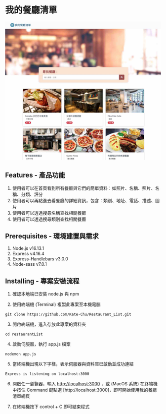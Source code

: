 # 我的餐廳清單

![image](https://github.com/Kate-Chu/Restaurant_List/blob/main/restaurant_intro.jpg)

## Features - 產品功能

1. 使用者可以在首頁看到所有餐廳與它們的簡單資料：如照片、名稱、照片、名稱、分類、評分
2. 使用者可以再點進去看餐廳的詳細資訊，包含：類別、地址、電話、描述、圖片
3. 使用者可以透過搜尋名稱查找相關餐廳
4. 使用者可以透過搜尋類別查找相關餐廳

## Prerequisites - 環境建置與需求

1. Node.js v16.13.1
2. Express v4.16.4
3. Express-Handlebars v3.0.0
4. Node-sass v7.0.1

## Installing - 專案安裝流程

1. 確認本地端已安裝 node.js 與 npm

2. 使用終端機 (Terminal) 複製此專案至本機電腦

```
git clone https://github.com/Kate-Chu/Restaurant_List.git
```

3. 開啟終端機，進入存放此專案的資料夾

```
cd restaurantList
```

4. 啟動伺服器，執行 app.js 檔案

```
nodemon app.js
```

5. 當終端機出現以下字樣，表示伺服器與資料庫已啟動並成功連結

```
Express is listening on localhost:3000
```

6. 開啟任一瀏覽器，輸入 [http://localhost:3000](http://localhost:3000) ，或 (MacOS 系統) 在終端機中按住 Command 鍵點選 [http://localhost:3000]，即可開始使用我的餐廳清單網頁

7. 在終端機按下 control + C 即可結束程式
